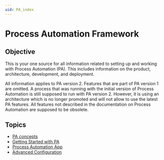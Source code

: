 ```yaml
---
uid: PA_index
---
```


# Process Automation Framework

## Objective

This is your one source for all information related to setting up and working with Process Automation (PA). This includes information on the product, architecture, development, and deployment.

All information applies to PA version 2. Features that are part of PA version 1 are omitted. A process that was running with the initial version of Process Automation is still supposed to run with PA version 2. However, it is using an architecture which is no longer promoted and will not allow to use the latest PA features. All features not described in the documentation on Process Automation are supposed to be obsolete.

## Topics

- [PA concepts](xref:PA_Concepts)
- [Getting Started with PA](xref:Getting_Started_With_PA)
- [Process Automation App](xref:Process_Automation_App_Two)
- [Advanced Configuration](xref:Creating_Resource_Tasks)
